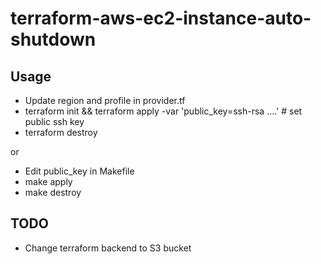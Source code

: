 # terraform-aws-ec2-instance-auto-shutdown

## Usage

- Update region and profile in provider.tf
- terraform init && terraform apply -var 'public_key=ssh-rsa ....' # set public ssh key
- terraform destroy

or

- Edit public_key in Makefile
- make apply
- make destroy

## TODO

- Change terraform backend to S3 bucket
